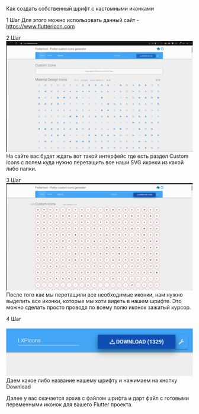Как создать собственный шрифт с кастомными иконками

1 Шаг
Для этого можно использовать данный сайт - https://www.fluttericon.com

2 Шаг 
![Alt text](image.png)
На сайте вас будет ждать вот такой интерфейс где есть раздел Custom Icons с полем куда нужно перетащить все наши SVG иконки из какой либо папки.

3 Шаг
![Alt text](image-1.png)
После того как мы перетащили все необходимые иконки, нам нужно выделить все иконки, которые мы хоти видеть в нашем шрифте. Это можно сделать просто проводя по всему полю иконок зажатый курсор. 

4 Шаг 
![Alt text](image-2.png)
Даем какое либо название нашему шрифту и нажимаем на кнопку Download


Далее у вас скачается архив с файлом шрифта и дарт файл с готовыми переменными иконок для вашего Flutter проекта.



